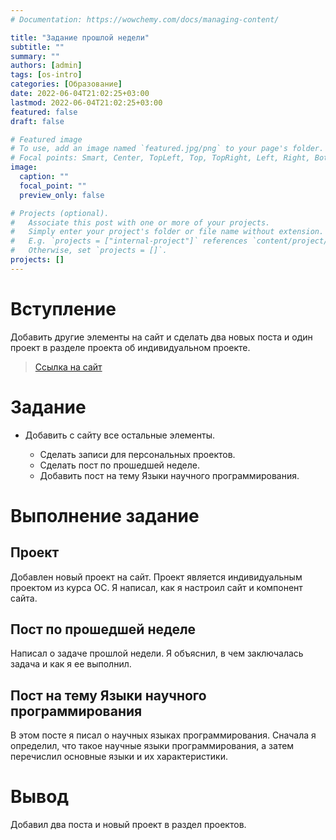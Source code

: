 ```yaml
---
# Documentation: https://wowchemy.com/docs/managing-content/

title: "Задание прошлой недели"
subtitle: ""
summary: ""
authors: [admin]
tags: [os-intro]
categories: [Образование]
date: 2022-06-04T21:02:25+03:00
lastmod: 2022-06-04T21:02:25+03:00
featured: false
draft: false

# Featured image
# To use, add an image named `featured.jpg/png` to your page's folder.
# Focal points: Smart, Center, TopLeft, Top, TopRight, Left, Right, BottomLeft, Bottom, BottomRight.
image:
  caption: ""
  focal_point: ""
  preview_only: false

# Projects (optional).
#   Associate this post with one or more of your projects.
#   Simply enter your project's folder or file name without extension.
#   E.g. `projects = ["internal-project"]` references `content/project/deep-learning/index.md`.
#   Otherwise, set `projects = []`.
projects: []
---
```


# Вступление

Добавить другие элементы на сайт и сделать два новых поста и один проект в разделе проекта об индивидуальном проекте.

> [Ссылка на сайт](https://maabedelhay.github.io)

# Задание

- Добавить с сайту все остальные элементы.

    - Сделать записи для персональных проектов.
    - Сделать пост по прошедшей неделе.
    - Добавить пост на тему Языки научного программирования.

# Выполнение задание

## Проект
Добавлен новый проект на сайт. Проект является индивидуальным проектом из курса ОС. Я написал, как я настроил сайт и компонент сайта.

## Пост по прошедшей неделе
Написал о задаче прошлой недели. Я объяснил, в чем заключалась задача и как я ее выполнил.

## Пост на тему Языки научного программирования
В этом посте я писал о научных языках программирования. Сначала я определил, что такое научные языки программирования, а затем перечислил основные языки и их характеристики.

# Вывод
Добавил два поста и новый проект в раздел проектов.